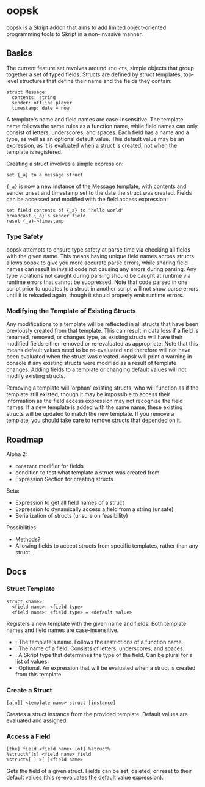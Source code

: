 # oopsk

oopsk is a Skript addon that aims to add limited object-oriented programming tools to Skript in a non-invasive manner. 

## Basics
The current feature set revolves around `structs`, simple objects that group together a set of typed fields. Structs are defined by struct templates, top-level structures that define their name and the fields they contain:
```
struct Message:
  contents: string
  sender: offline player
  timestamp: date = now
```
A template's name and field names are case-insensitive. The template name follows the same rules as a function name, while field names can only consist of letters, underscores, and spaces. 
Each field has a name and a type, as well as an optional default value. This default value may be an expression, as it is evaluated when a struct is created, not when the template is registered.

Creating a struct involves a simple expression:
```
set {_a} to a message struct
```
`{_a}` is now a new instance of the Message template, with contents and sender unset and timestamp set to the date the struct was created. Fields can be accessed and modified with the field access expression:
```
set field contents of {_a} to "hello world"
broadcast {_a}'s sender field
reset {_a}->timestamp
```
### Type Safety
oopsk attempts to ensure type safety at parse time via checking all fields with the given name. This means having unique field names across structs allows oopsk to give you more accurate parse errors, while sharing field names can result in invalid code not causing any errors during parsing. 
Any type violations not caught during parsing should be caught at runtime via runtime errors that cannot be suppressed. Note that code parsed in one script prior to updates to a struct in another script will not show parse errors until it is reloaded again, though it should properly emit runtime errors.

### Modifying the Template of Existing Structs
Any modifications to a template will be reflected in all structs that have been previously created from that template. This can result in data loss if a field is renamed, removed, or changes type, as existing structs will have their modified fields either removed or re-evaluated as appropriate. 
Note that this means default values need to be re-evaluated and therefore will not have been evaluated when the struct was created. oopsk will print a warning in console if any existing structs were modified as a result of template changes. Adding fields to a template or changing default values will not modify existing structs.

Removing a template will 'orphan' existing structs, who will function as if the template still existed, though it may be impossible to access their information as the field access expression may not recognize the field names. If a new template is added with the same name, these existing structs will be updated to match the new template.
If you remove a template, you should take care to remove structs that depended on it.

## Roadmap
Alpha 2:
- `constant` modifier for fields
- condition to test what template a struct was created from
- Expression Section for creating structs

Beta:
- Expression to get all field names of a struct
- Expression to dynamically access a field from a string (unsafe)
- Serialization of structs (unsure on feasibility)

Possibilities:
- Methods?
- Allowing fields to accept structs from specific templates, rather than any struct.

## Docs
### Struct Template
```
struct <name>:
  <field name>: <field type>
  <field name>: <field type> = <default value>
```
Registers a new template with the given name and fields. Both template names and field names are case-insensitive.
- <name>: The template's name. Follows the restrictions of a function name.
- <field name>: The name of a field. Consists of letters, underscores, and spaces.
- <field type>: A Skript type that determines the type of the field. Can be plural for a list of values.
- <default value>: Optional. An expression that will be evaluated when a struct is created from this template.

### Create a Struct
```
[a[n]] <template name> struct [instance]
```
Creates a struct instance from the provided template. Default values are evaluated and assigned. 

### Access a Field
```
[the] field <field name> [of] %struct%
%struct%'[s] <field name> field
%struct%[ ]->[ ]<field name>
```
Gets the field of a given struct. Fields can be set, deleted, or reset to their default values (this re-evaluates the default value expression).


